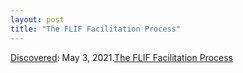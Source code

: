 ```yaml
---
layout: post
title: "The FLIF Facilitation Process"
---
```

[Discovered](http://rolandtanglao.com/2020/07/29/p1-blogthis-checkvist-list-links-to-blog/): May 3, 2021.[The FLIF Facilitation Process](https://opentextbc.ca/flofacilitatorguide/chapter/the-flif-facilitation-process/)

